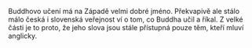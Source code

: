 Buddhovo učení má na Západě velmi dobré jméno. Překvapivě ale stálo málo česká i slovenská veřejnost ví o tom, co Buddha učil a říkal. Z velké části je to proto, že jeho slova jsou stále přístupná pouze těm, kteří mluví anglicky.<br><br>
